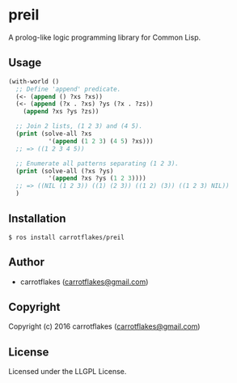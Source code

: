 # preil

A prolog-like logic programming library for Common Lisp.

## Usage

```lisp
(with-world ()
  ;; Define 'append' predicate.
  (<- (append () ?xs ?xs))
  (<- (append (?x . ?xs) ?ys (?x . ?zs))
    (append ?xs ?ys ?zs))

  ;; Join 2 lists, (1 2 3) and (4 5).
  (print (solve-all ?xs
           '(append (1 2 3) (4 5) ?xs)))
  ;; => ((1 2 3 4 5))

  ;; Enumerate all patterns separating (1 2 3).
  (print (solve-all (?xs ?ys)
           '(append ?xs ?ys (1 2 3))))
  ;; => ((NIL (1 2 3)) ((1) (2 3)) ((1 2) (3)) ((1 2 3) NIL))
  )
```

## Installation

```
$ ros install carrotflakes/preil
```

## Author

* carrotflakes (carrotflakes@gmail.com)

## Copyright

Copyright (c) 2016 carrotflakes (carrotflakes@gmail.com)

## License

Licensed under the LLGPL License.
